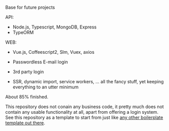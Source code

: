Base for future projects

API:
- Node.js, Typescript, MongoDB, Express
- TypeORM

WEB:
- Vue.js, Coffeescript2, Slm, Vuex, axios

- Passwordless E-mail login
- 3rd party login
- SSR, dynamic import, service workers, ... all the fancy stuff, yet keeping everything to an utter minimum

About 85% finished.

This repository does not conain any business code, it pretty much does not contain any usable functionality at all, apart from offering a login system. See this repository as a template to start from just like [any other boilerplate template out there](https://duckduckgo.com/?q=site%3Agithub.com+vue+webpack+node+express+boilerplate+template&t=h_&ia=web).

